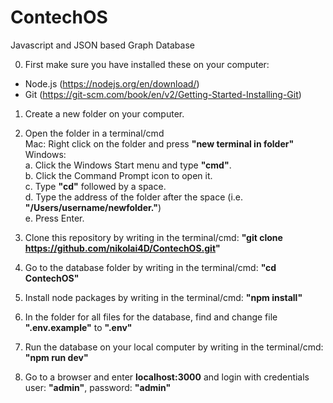 # ContechOS

Javascript and JSON based Graph Database

0. First make sure you have installed these on your computer:
- Node.js (https://nodejs.org/en/download/)  
- Git (https://git-scm.com/book/en/v2/Getting-Started-Installing-Git)

1. Create a new folder on your computer. 

2. Open the folder in a terminal/cmd  
Mac: Right click on the folder and press **"new terminal in folder"**  
Windows:  
a. Click the Windows Start menu and type **"cmd"**.  
b. Click the Command Prompt icon to open it.  
c. Type **"cd"** followed by a space.  
d. Type the address of the folder after the space (i.e. **"/Users/username/newfolder."**)  
e. Press Enter.  
  
3. Clone this repository by writing in the terminal/cmd:
**"git clone https://github.com/nikolai4D/ContechOS.git"**

4. Go to the database folder by writing in the terminal/cmd: 
  **"cd ContechOS"**

5. Install node packages by writing in the terminal/cmd: 
  **"npm install"**

6. In the folder for all files for the database, find and change file **".env.example"** to **".env"**

7. Run the database on your local computer by writing in the terminal/cmd: 
  **"npm run dev"**

8. Go to a browser and enter **localhost:3000** and login with credentials user: **"admin"**, password: **"admin"**
